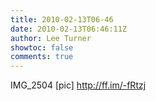 ```yaml
---
title: 2010-02-13T06-46
date: 2010-02-13T06:46:11Z
author: Lee Turner
showtoc: false
comments: true
---
```


IMG_2504 [pic] http://ff.im/-fRtzj

